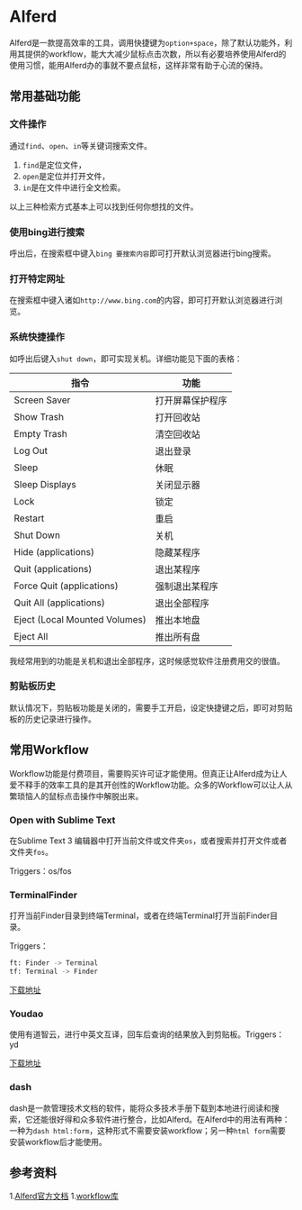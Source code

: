 # Alferd

Alferd是一款提高效率的工具，调用快捷键为`option+space`，除了默认功能外，利用其提供的workflow，能大大减少鼠标点击次数，所以有必要培养使用Alferd的使用习惯，能用Alferd办的事就不要点鼠标，这样非常有助于心流的保持。

## 常用基础功能

### 文件操作

通过`find`、`open`、`in`等关键词搜索文件。

1. `find`是定位文件，
2. `open`是定位并打开文件，
3. `in`是在文件中进行全文检索。

以上三种检索方式基本上可以找到任何你想找的文件。

### 使用bing进行搜索

呼出后，在搜索框中键入`bing 要搜索内容`即可打开默认浏览器进行bing搜索。

### 打开特定网址

在搜索框中键入诸如`http://www.bing.com`的内容，即可打开默认浏览器进行浏览。

### 系统快捷操作

如呼出后键入`shut down`，即可实现关机。详细功能见下面的表格：

|             指令              |       功能       |
| ----------------------------- | ---------------- |
| Screen Saver                  | 打开屏幕保护程序 |
| Show Trash                    | 打开回收站       |
| Empty Trash                   | 清空回收站       |
| Log Out                       | 退出登录         |
| Sleep                         | 休眠             |
| Sleep Displays                | 关闭显示器       |
| Lock                          | 锁定             |
| Restart                       | 重启             |
| Shut Down                     | 关机             |
| Hide (applications)           | 隐藏某程序       |
| Quit (applications)           | 退出某程序       |
| Force Quit (applications)     | 强制退出某程序   |
| Quit All (applications)       | 退出全部程序     |
| Eject (Local Mounted Volumes) | 推出本地盘       |
| Eject All                     | 推出所有盘       |

我经常用到的功能是关机和退出全部程序，这时候感觉软件注册费用交的很值。

### 剪贴板历史

默认情况下，剪贴板功能是关闭的，需要手工开启，设定快捷键之后，即可对剪贴板的历史记录进行操作。

## 常用Workflow

Workflow功能是付费项目，需要购买许可证才能使用。但真正让Alferd成为让人爱不释手的效率工具的是其开创性的Workflow功能。众多的Workflow可以让人从繁琐恼人的鼠标点击操作中解脱出来。

### Open with Sublime Text

在Sublime Text 3 编辑器中打开当前文件或文件夹`os`，或者搜索并打开文件或者文件夹`fos`。

Triggers：os/fos

### TerminalFinder

打开当前Finder目录到终端Terminal，或者在终端Terminal打开当前Finder目录。

Triggers：

``` sh
ft: Finder -> Terminal
tf: Terminal -> Finder
```

[下载地址](https://github.com/LeEnno/alfred-terminalfinder)

### Youdao

使用有道智云，进行中英文互译，回车后查询的结果放入到剪贴板。Triggers：yd

[下载地址](https://github.com/liszd/whyliam.workflows.youdao/releases)

### dash

dash是一款管理技术文档的软件，能将众多技术手册下载到本地进行阅读和搜索，它还能很好得和众多软件进行整合，比如Alferd。在Alferd中的用法有两种：一种为`dash html:form`，这种形式不需要安装workflow；另一种`html form`需要安装workflow后才能使用。

## 参考资料

1.[Alferd官方文档](https://www.alfredapp.com/help/features/)
1.[workflow库](http://www.packal.org/)
